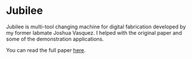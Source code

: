 # Jubilee

Jubilee is multi-tool changing machine for digital fabrication developed by my former labmate Joshua Vasquez. I helped with the original paper and some of the demonstration applications.

You can read the full paper [here](/papers/jubilee).
